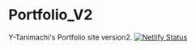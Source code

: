 # Portfolio_V2

Y-Tanimachi's Portfolio site version2.
[![Netlify Status](https://api.netlify.com/api/v1/badges/4f14100d-1c40-49af-b9a6-4e20fe83f07f/deploy-status)](https://app.netlify.com/sites/gunnyori/deploys)
